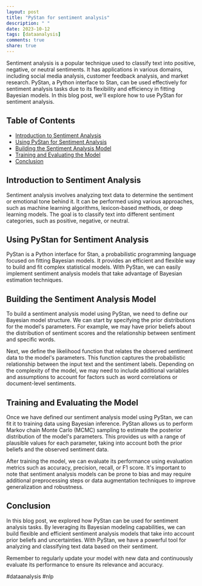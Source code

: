 ```yaml
---
layout: post
title: "PyStan for sentiment analysis"
description: " "
date: 2023-10-12
tags: [dataanalysis]
comments: true
share: true
---
```


Sentiment analysis is a popular technique used to classify text into positive, negative, or neutral sentiments. It has applications in various domains, including social media analysis, customer feedback analysis, and market research. PyStan, a Python interface to Stan, can be used effectively for sentiment analysis tasks due to its flexibility and efficiency in fitting Bayesian models. In this blog post, we'll explore how to use PyStan for sentiment analysis.

## Table of Contents
- [Introduction to Sentiment Analysis](#introduction-to-sentiment-analysis)
- [Using PyStan for Sentiment Analysis](#using-pystan-for-sentiment-analysis)
- [Building the Sentiment Analysis Model](#building-the-sentiment-analysis-model)
- [Training and Evaluating the Model](#training-and-evaluating-the-model)
- [Conclusion](#conclusion)

## Introduction to Sentiment Analysis

Sentiment analysis involves analyzing text data to determine the sentiment or emotional tone behind it. It can be performed using various approaches, such as machine learning algorithms, lexicon-based methods, or deep learning models. The goal is to classify text into different sentiment categories, such as positive, negative, or neutral.

## Using PyStan for Sentiment Analysis

PyStan is a Python interface for Stan, a probabilistic programming language focused on fitting Bayesian models. It provides an efficient and flexible way to build and fit complex statistical models. With PyStan, we can easily implement sentiment analysis models that take advantage of Bayesian estimation techniques.

## Building the Sentiment Analysis Model

To build a sentiment analysis model using PyStan, we need to define our Bayesian model structure. We can start by specifying the prior distributions for the model's parameters. For example, we may have prior beliefs about the distribution of sentiment scores and the relationship between sentiment and specific words.

Next, we define the likelihood function that relates the observed sentiment data to the model's parameters. This function captures the probabilistic relationship between the input text and the sentiment labels. Depending on the complexity of the model, we may need to include additional variables and assumptions to account for factors such as word correlations or document-level sentiments.

## Training and Evaluating the Model

Once we have defined our sentiment analysis model using PyStan, we can fit it to training data using Bayesian inference. PyStan allows us to perform Markov chain Monte Carlo (MCMC) sampling to estimate the posterior distribution of the model's parameters. This provides us with a range of plausible values for each parameter, taking into account both the prior beliefs and the observed sentiment data.

After training the model, we can evaluate its performance using evaluation metrics such as accuracy, precision, recall, or F1 score. It's important to note that sentiment analysis models can be prone to bias and may require additional preprocessing steps or data augmentation techniques to improve generalization and robustness.

## Conclusion

In this blog post, we explored how PyStan can be used for sentiment analysis tasks. By leveraging its Bayesian modeling capabilities, we can build flexible and efficient sentiment analysis models that take into account prior beliefs and uncertainties. With PyStan, we have a powerful tool for analyzing and classifying text data based on their sentiment. 

Remember to regularly update your model with new data and continuously evaluate its performance to ensure its relevance and accuracy.

#dataanalysis #nlp